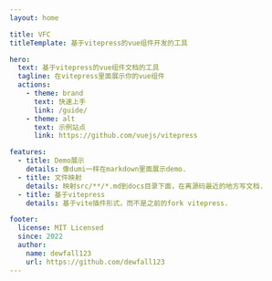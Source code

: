 ```yaml
---
layout: home

title: VFC
titleTemplate: 基于vitepress的vue组件开发的工具

hero:
  text: 基于vitepress的vue组件文档的工具
  tagline: 在vitepress里面展示你的vue组件
  actions:
    - theme: brand
      text: 快速上手
      link: /guide/
    - theme: alt
      text: 示例站点
      link: https://github.com/vuejs/vitepress

features:
  - title: Demo展示
    details: 像dumi一样在markdown里面展示demo.
  - title: 文件映射
    details: 映射src/**/*.md到docs目录下面，在离源码最近的地方写文档.
  - title: 基于vitepress
    details: 基于vite插件形式，而不是之前的fork vitepress.

footer:
  license: MIT Licensed
  since: 2022
  author:
    name: dewfall123
    url: https://github.com/dewfall123
---
```


